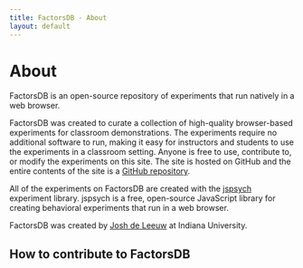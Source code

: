 ```yaml
---
title: FactorsDB - About
layout: default
---
```


# About

<p class="lead">FactorsDB is an open-source repository of experiments that
run natively in a web browser.</p>

FactorsDB was created to curate a collection of high-quality browser-based
experiments for classroom demonstrations. The experiments require no additional
software to run, making it easy for instructors and students to use the
experiments in a classroom setting. Anyone is free to use, contribute to, or
modify the experiments on this site. The site is hosted on GitHub and the entire
contents of the site is a
[GitHub repository](http://github.com/jodeleeuw/factorsdb).

All of the experiments on FactorsDB are created with the
[jspsych](http://www.jspsych.org) experiment library. jspsych is a free,
open-source JavaScript library for creating behavioral experiments that run in a
web browser.

FactorsDB was created by [Josh de Leeuw](http://pages.iu.edu/~jodeleeu) at
Indiana University.

## How to contribute to FactorsDB
